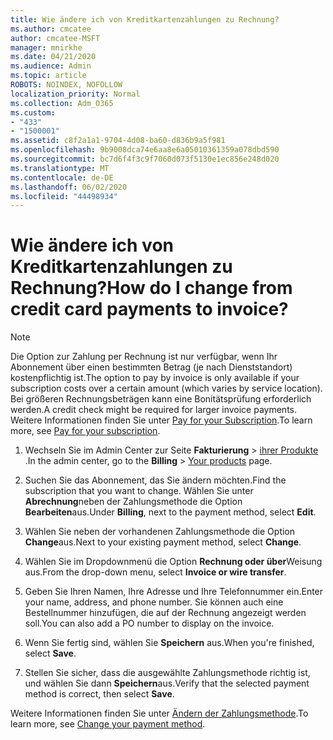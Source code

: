 ```yaml
---
title: Wie ändere ich von Kreditkartenzahlungen zu Rechnung?
ms.author: cmcatee
author: cmcatee-MSFT
manager: mnirkhe
ms.date: 04/21/2020
ms.audience: Admin
ms.topic: article
ROBOTS: NOINDEX, NOFOLLOW
localization_priority: Normal
ms.collection: Adm_O365
ms.custom:
- "433"
- "1500001"
ms.assetid: c8f2a1a1-9704-4d08-ba60-d836b9a5f981
ms.openlocfilehash: 9b9008dca74e6aa8e6a05010361359a078dbd590
ms.sourcegitcommit: bc7d6f4f3c9f7060d073f5130e1ec856e248d020
ms.translationtype: MT
ms.contentlocale: de-DE
ms.lasthandoff: 06/02/2020
ms.locfileid: "44498934"
---
```

# <a name="how-do-i-change-from-credit-card-payments-to-invoice"></a><span data-ttu-id="712fe-102">Wie ändere ich von Kreditkartenzahlungen zu Rechnung?</span><span class="sxs-lookup"><span data-stu-id="712fe-102">How do I change from credit card payments to invoice?</span></span>

> [!NOTE]
> <span data-ttu-id="712fe-103">Die Option zur Zahlung per Rechnung ist nur verfügbar, wenn Ihr Abonnement über einen bestimmten Betrag (je nach Dienststandort) kostenpflichtig ist.</span><span class="sxs-lookup"><span data-stu-id="712fe-103">The option to pay by invoice is only available if your subscription costs over a certain amount (which varies by service location).</span></span> <span data-ttu-id="712fe-104">Bei größeren Rechnungsbeträgen kann eine Bonitätsprüfung erforderlich werden.</span><span class="sxs-lookup"><span data-stu-id="712fe-104">A credit check might be required for larger invoice payments.</span></span> <span data-ttu-id="712fe-105">Weitere Informationen finden Sie unter [Pay for your Subscription](https://docs.microsoft.com/microsoft-365/commerce/billing-and-payments/pay-for-your-subscription).</span><span class="sxs-lookup"><span data-stu-id="712fe-105">To learn more, see [Pay for your subscription](https://docs.microsoft.com/microsoft-365/commerce/billing-and-payments/pay-for-your-subscription).</span></span>

1. <span data-ttu-id="712fe-106">Wechseln Sie im Admin Center zur Seite **Fakturierung**  >  [ihrer Produkte](https://go.microsoft.com/fwlink/p/?linkid=842054) .</span><span class="sxs-lookup"><span data-stu-id="712fe-106">In the admin center, go to the **Billing** > [Your products](https://go.microsoft.com/fwlink/p/?linkid=842054) page.</span></span>

2. <span data-ttu-id="712fe-107">Suchen Sie das Abonnement, das Sie ändern möchten.</span><span class="sxs-lookup"><span data-stu-id="712fe-107">Find the subscription that you want to change.</span></span> <span data-ttu-id="712fe-108">Wählen Sie unter **Abrechnung**neben der Zahlungsmethode die Option **Bearbeiten**aus.</span><span class="sxs-lookup"><span data-stu-id="712fe-108">Under **Billing**, next to the payment method, select **Edit**.</span></span>

3. <span data-ttu-id="712fe-109">Wählen Sie neben der vorhandenen Zahlungsmethode die Option **Change**aus.</span><span class="sxs-lookup"><span data-stu-id="712fe-109">Next to your existing payment method, select **Change**.</span></span>

4. <span data-ttu-id="712fe-110">Wählen Sie im Dropdownmenü die Option **Rechnung oder über**Weisung aus.</span><span class="sxs-lookup"><span data-stu-id="712fe-110">From the drop-down menu, select **Invoice or wire transfer**.</span></span>

5. <span data-ttu-id="712fe-111">Geben Sie Ihren Namen, Ihre Adresse und Ihre Telefonnummer ein.</span><span class="sxs-lookup"><span data-stu-id="712fe-111">Enter your name, address, and phone number.</span></span> <span data-ttu-id="712fe-112">Sie können auch eine Bestellnummer hinzufügen, die auf der Rechnung angezeigt werden soll.</span><span class="sxs-lookup"><span data-stu-id="712fe-112">You can also add a PO number to display on the invoice.</span></span>

6. <span data-ttu-id="712fe-113">Wenn Sie fertig sind, wählen Sie **Speichern** aus.</span><span class="sxs-lookup"><span data-stu-id="712fe-113">When you're finished, select **Save**.</span></span>

7. <span data-ttu-id="712fe-114">Stellen Sie sicher, dass die ausgewählte Zahlungsmethode richtig ist, und wählen Sie dann **Speichern**aus.</span><span class="sxs-lookup"><span data-stu-id="712fe-114">Verify that the selected payment method is correct, then select **Save**.</span></span>

<span data-ttu-id="712fe-115">Weitere Informationen finden Sie unter [Ändern der Zahlungsmethode](https://docs.microsoft.com/microsoft-365/commerce/billing-and-payments/change-payment-method).</span><span class="sxs-lookup"><span data-stu-id="712fe-115">To learn more, see [Change your payment method](https://docs.microsoft.com/microsoft-365/commerce/billing-and-payments/change-payment-method).</span></span>